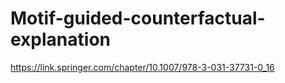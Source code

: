 # Motif-guided-counterfactual-explanation
https://link.springer.com/chapter/10.1007/978-3-031-37731-0_16
